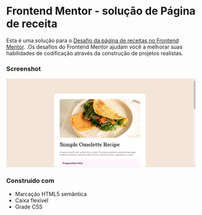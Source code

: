 # Frontend Mentor - solução de Página de receita

Esta é uma solução para o [Desafio da página de receitas no Frontend Mentor](https://www.frontendmentor.io/challenges/recipe-page-KiTsR8QQKm).
.Os desafios do Frontend Mentor ajudam você a melhorar suas habilidades de codificação através da construção de projetos realistas.

### Screenshot

![](recipe-page-print.png)

### Construído com

- Marcação HTML5 semântica
- Caixa flexível
- Grade CSS


